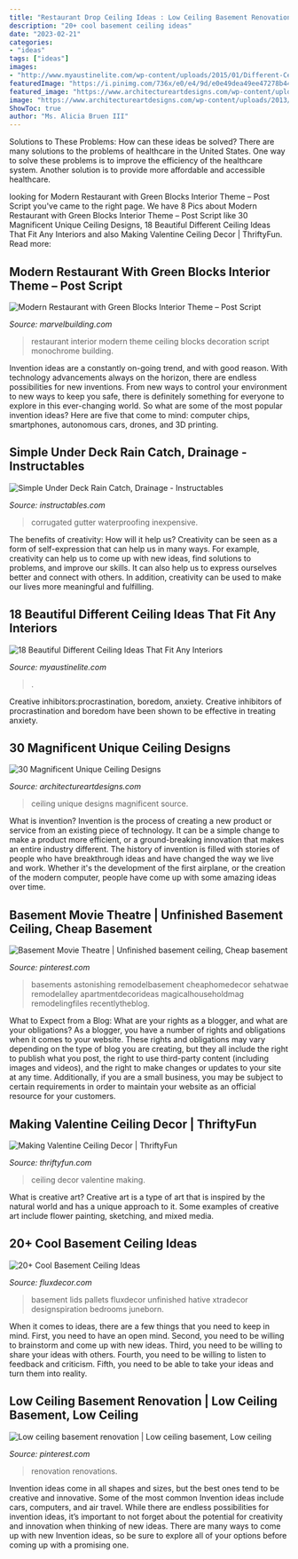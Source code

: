 ```yaml
---
title: "Restaurant Drop Ceiling Ideas : Low Ceiling Basement Renovation"
description: "20+ cool basement ceiling ideas"
date: "2023-02-21"
categories:
- "ideas"
tags: ["ideas"]
images:
- "http://www.myaustinelite.com/wp-content/uploads/2015/01/Different-Ceiling-Designs-for-small-apartment1.jpg"
featuredImage: "https://i.pinimg.com/736x/e0/e4/9d/e0e49dea49ee47278b4499354cc30473.jpg"
featured_image: "https://www.architectureartdesigns.com/wp-content/uploads/2013/08/644.jpg"
image: "https://www.architectureartdesigns.com/wp-content/uploads/2013/08/644.jpg"
ShowToc: true
author: "Ms. Alicia Bruen III"
---
```



Solutions to These Problems: How can these ideas be solved?
There are many solutions to the problems of healthcare in the United States. One way to solve these problems is to improve the efficiency of the healthcare system. Another solution is to provide more affordable and accessible healthcare.

	

		
looking for Modern Restaurant with Green Blocks Interior Theme – Post Script you've came to the right page. We have 8 Pics about Modern Restaurant with Green Blocks Interior Theme – Post Script like 30 Magnificent Unique Ceiling Designs, 18 Beautiful Different Ceiling Ideas That Fit Any Interiors and also Making Valentine Ceiling Decor | ThriftyFun. Read more:
		
    
## Modern Restaurant With Green Blocks Interior Theme – Post Script

<img loading=lazy src="http://www.marvelbuilding.com/wp-content/uploads/2012/01/ceiling-decoration-of-Modern-Restaurant-with-Green-Blocks-Interior-Theme.jpg" onerror="this.onerror=null;this.src='https://tse1.mm.bing.net/th?id=OIP.xBcz2uqb8J66VVjf0yjV5gHaKx&amp;pid=15.1';" alt="Modern Restaurant with Green Blocks Interior Theme – Post Script">

_Source: marvelbuilding.com_

>restaurant interior modern theme ceiling blocks decoration script monochrome building. 

	

Invention ideas are a constantly on-going trend, and with good reason. With technology advancements always on the horizon, there are endless possibilities for new inventions. From new ways to control your environment to new ways to keep you safe, there is definitely something for everyone to explore in this ever-changing world. So what are some of the most popular invention ideas? Here are five that come to mind: computer chips, smartphones, autonomous cars, drones, and 3D printing.

    
## Simple Under Deck Rain Catch, Drainage - Instructables

<img loading=lazy src="https://content.instructables.com/ORIG/F4K/7LGY/IVO3EF4N/F4K7LGYIVO3EF4N.jpg?auto=webp&amp;frame=1&amp;width=2100" onerror="this.onerror=null;this.src='https://tse1.mm.bing.net/th?id=OIP.tRb37rdYoG6AFw7Rb3dHUwHaGL&amp;pid=15.1';" alt="Simple Under Deck Rain Catch, Drainage - Instructables">

_Source: instructables.com_

>corrugated gutter waterproofing inexpensive. 

	

The benefits of creativity: How will it help us?
Creativity can be seen as a form of self-expression that can help us in many ways. For example, creativity can help us to come up with new ideas, find solutions to problems, and improve our skills. It can also help us to express ourselves better and connect with others. In addition, creativity can be used to make our lives more meaningful and fulfilling.

    
## 18 Beautiful Different Ceiling Ideas That Fit Any Interiors

<img loading=lazy src="http://www.myaustinelite.com/wp-content/uploads/2015/01/Different-Ceiling-Designs-for-small-apartment1.jpg" onerror="this.onerror=null;this.src='https://tse2.mm.bing.net/th?id=OIP.kWuZFgM-F0CP1FnEDM9HdQHaLI&amp;pid=15.1';" alt="18 Beautiful Different Ceiling Ideas That Fit Any Interiors">

_Source: myaustinelite.com_

>. 

	

Creative inhibitors:procrastination, boredom, anxiety.
Creative inhibitors of procrastination and boredom have been shown to be effective in treating anxiety.

    
## 30 Magnificent Unique Ceiling Designs

<img loading=lazy src="https://www.architectureartdesigns.com/wp-content/uploads/2013/08/644.jpg" onerror="this.onerror=null;this.src='https://tse1.mm.bing.net/th?id=OIP.t-RXHdBpYB3odh9aJJXYcgHaI-&amp;pid=15.1';" alt="30 Magnificent Unique Ceiling Designs">

_Source: architectureartdesigns.com_

>ceiling unique designs magnificent source. 

	

What is invention?
Invention is the process of creating a new product or service from an existing piece of technology. It can be a simple change to make a product more efficient, or a ground-breaking innovation that makes an entire industry different. 
The history of invention is filled with stories of people who have breakthrough ideas and have changed the way we live and work. Whether it's the development of the first airplane, or the creation of the modern computer, people have come up with some amazing ideas over time.

    
## Basement Movie Theatre | Unfinished Basement Ceiling, Cheap Basement

<img loading=lazy src="https://i.pinimg.com/736x/e0/e4/9d/e0e49dea49ee47278b4499354cc30473.jpg" onerror="this.onerror=null;this.src='https://tse2.mm.bing.net/th?id=OIP.RlkMKs7m4IFFpnQcLvUVrwHaFj&amp;pid=15.1';" alt="Basement Movie Theatre | Unfinished basement ceiling, Cheap basement">

_Source: pinterest.com_

>basements astonishing remodelbasement cheaphomedecor sehatwae remodelalley apartmentdecorideas magicalhouseholdmag remodelingfiles recentlytheblog. 

	

What to Expect from a Blog: What are your rights as a blogger, and what are your obligations?
As a blogger, you have a number of rights and obligations when it comes to your website. These rights and obligations may vary depending on the type of blog you are creating, but they all include the right to publish what you post, the right to use third-party content (including images and videos), and the right to make changes or updates to your site at any time. Additionally, if you are a small business, you may be subject to certain requirements in order to maintain your website as an official resource for your customers.

    
## Making Valentine Ceiling Decor | ThriftyFun

<img loading=lazy src="https://img.thrfun.com/img/223/653/valentine_ceiling_decor_x2.jpg" onerror="this.onerror=null;this.src='https://tse1.mm.bing.net/th?id=OIP.FA_FrLYfCseF1QthhpqxqgHaE2&amp;pid=15.1';" alt="Making Valentine Ceiling Decor | ThriftyFun">

_Source: thriftyfun.com_

>ceiling decor valentine making. 

	

What is creative art?
Creative art is a type of art that is inspired by the natural world and has a unique approach to it. Some examples of creative art include flower painting, sketching, and mixed media.

    
## 20+ Cool Basement Ceiling Ideas

<img loading=lazy src="https://fluxdecor.com/wp-content/uploads/2014/05/basement-ceiling-ideas/8-basement-ceiling-old-pallet-crate-lids.jpg" onerror="this.onerror=null;this.src='https://tse1.mm.bing.net/th?id=OIP._k03zU26J4I17ADyjXtqvwHaJ4&amp;pid=15.1';" alt="20+ Cool Basement Ceiling Ideas">

_Source: fluxdecor.com_

>basement lids pallets fluxdecor unfinished hative xtradecor designspiration bedrooms juneborn. 

	

When it comes to ideas, there are a few things that you need to keep in mind. First, you need to have an open mind. Second, you need to be willing to brainstorm and come up with new ideas. Third, you need to be willing to share your ideas with others. Fourth, you need to be willing to listen to feedback and criticism. Fifth, you need to be able to take your ideas and turn them into reality.

    
## Low Ceiling Basement Renovation | Low Ceiling Basement, Low Ceiling

<img loading=lazy src="https://i.pinimg.com/736x/db/52/25/db52254cdab6093a6511b6e7b04b4964.jpg" onerror="this.onerror=null;this.src='https://tse2.mm.bing.net/th?id=OIP.OXbzQwnNyCwxnDwlechV0QHaHa&amp;pid=15.1';" alt="Low ceiling basement renovation | Low ceiling basement, Low ceiling">

_Source: pinterest.com_

>renovation renovations. 

	

Invention ideas come in all shapes and sizes, but the best ones tend to be creative and innovative. Some of the most common Invention ideas include cars, computers, and air travel. While there are endless possibilities for invention ideas, it’s important to not forget about the potential for creativity and innovation when thinking of new ideas. There are many ways to come up with new Invention ideas, so be sure to explore all of your options before coming up with a promising one.

